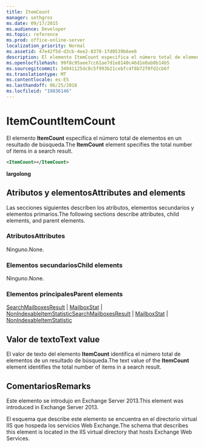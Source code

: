 ```yaml
---
title: ItemCount
manager: sethgros
ms.date: 09/17/2015
ms.audience: Developer
ms.topic: reference
ms.prod: office-online-server
localization_priority: Normal
ms.assetid: 47e42f5d-d3cb-4ee2-8370-1fd0539b6ee6
description: El elemento ItemCount especifica el número total de elementos en un resultado de búsqueda.
ms.openlocfilehash: 99f8c95aee7cc61ae7d1e8140c46d1e0ab0b14b5
ms.sourcegitcommit: 34041125dc8c5f993b21cebfc4f8b72f0fd2cb6f
ms.translationtype: MT
ms.contentlocale: es-ES
ms.lasthandoff: 06/25/2018
ms.locfileid: "19836146"
---
```

# <a name="itemcount"></a><span data-ttu-id="0b1ce-103">ItemCount</span><span class="sxs-lookup"><span data-stu-id="0b1ce-103">ItemCount</span></span>

<span data-ttu-id="0b1ce-104">El elemento **ItemCount** especifica el número total de elementos en un resultado de búsqueda.</span><span class="sxs-lookup"><span data-stu-id="0b1ce-104">The **ItemCount** element specifies the total number of items in a search result.</span></span> 
  
```XML
<ItemCount></ItemCount>
```

 <span data-ttu-id="0b1ce-105">**largo**</span><span class="sxs-lookup"><span data-stu-id="0b1ce-105">**long**</span></span>
## <a name="attributes-and-elements"></a><span data-ttu-id="0b1ce-106">Atributos y elementos</span><span class="sxs-lookup"><span data-stu-id="0b1ce-106">Attributes and elements</span></span>

<span data-ttu-id="0b1ce-107">Las secciones siguientes describen los atributos, elementos secundarios y elementos primarios.</span><span class="sxs-lookup"><span data-stu-id="0b1ce-107">The following sections describe attributes, child elements, and parent elements.</span></span>
  
### <a name="attributes"></a><span data-ttu-id="0b1ce-108">Atributos</span><span class="sxs-lookup"><span data-stu-id="0b1ce-108">Attributes</span></span>

<span data-ttu-id="0b1ce-109">Ninguno.</span><span class="sxs-lookup"><span data-stu-id="0b1ce-109">None.</span></span>
  
### <a name="child-elements"></a><span data-ttu-id="0b1ce-110">Elementos secundarios</span><span class="sxs-lookup"><span data-stu-id="0b1ce-110">Child elements</span></span>

<span data-ttu-id="0b1ce-111">Ninguno.</span><span class="sxs-lookup"><span data-stu-id="0b1ce-111">None.</span></span>
  
### <a name="parent-elements"></a><span data-ttu-id="0b1ce-112">Elementos principales</span><span class="sxs-lookup"><span data-stu-id="0b1ce-112">Parent elements</span></span>

<span data-ttu-id="0b1ce-113">[SearchMailboxesResult](searchmailboxesresult.md) | [MailboxStat](mailboxstat.md) | [NonIndexableItemStatistic](nonindexableitemstatistic.md)</span><span class="sxs-lookup"><span data-stu-id="0b1ce-113">[SearchMailboxesResult](searchmailboxesresult.md) | [MailboxStat](mailboxstat.md) | [NonIndexableItemStatistic](nonindexableitemstatistic.md)</span></span>
  
## <a name="text-value"></a><span data-ttu-id="0b1ce-114">Valor de texto</span><span class="sxs-lookup"><span data-stu-id="0b1ce-114">Text value</span></span>

<span data-ttu-id="0b1ce-115">El valor de texto del elemento **ItemCount** identifica el número total de elementos de un resultado de búsqueda.</span><span class="sxs-lookup"><span data-stu-id="0b1ce-115">The text value of the **ItemCount** element identifies the total number of items in a search result.</span></span> 
  
## <a name="remarks"></a><span data-ttu-id="0b1ce-116">Comentarios</span><span class="sxs-lookup"><span data-stu-id="0b1ce-116">Remarks</span></span>

<span data-ttu-id="0b1ce-117">Este elemento se introdujo en Exchange Server 2013.</span><span class="sxs-lookup"><span data-stu-id="0b1ce-117">This element was introduced in Exchange Server 2013.</span></span>
  
<span data-ttu-id="0b1ce-118">El esquema que describe este elemento se encuentra en el directorio virtual IIS que hospeda los servicios Web Exchange.</span><span class="sxs-lookup"><span data-stu-id="0b1ce-118">The schema that describes this element is located in the IIS virtual directory that hosts Exchange Web Services.</span></span>
  

